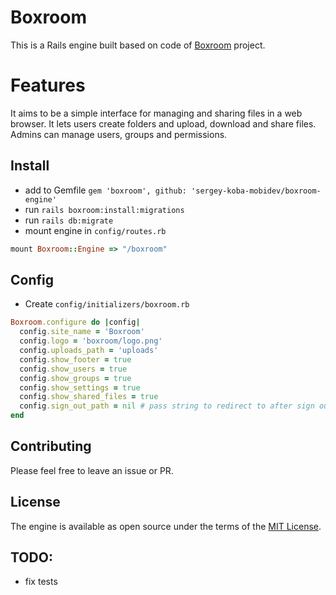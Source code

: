 # Boxroom
This is a Rails engine built based on code of [Boxroom](https://github.com/mischa78/boxroom) project.

# Features
It aims to be a simple interface for managing and
sharing files in a web browser. It lets users create folders and upload, download
and share files. Admins can manage users, groups and permissions.

## Install
- add to Gemfile `gem 'boxroom', github: 'sergey-koba-mobidev/boxroom-engine'`
- run `rails boxroom:install:migrations`
- run `rails db:migrate`
- mount engine in `config/routes.rb`
```ruby
mount Boxroom::Engine => "/boxroom"
```

## Config
- Create `config/initializers/boxroom.rb`
```ruby
Boxroom.configure do |config|
  config.site_name = 'Boxroom'
  config.logo = 'boxroom/logo.png'
  config.uploads_path = 'uploads'
  config.show_footer = true
  config.show_users = true
  config.show_groups = true
  config.show_settings = true
  config.show_shared_files = true
  config.sign_out_path = nil # pass string to redirect to after sign out. '/dashboard' for example
end
```

## Contributing
Please feel free to leave an issue or PR.

## License
The engine is available as open source under the terms of the [MIT License](http://opensource.org/licenses/MIT).

## TODO:
- fix tests

